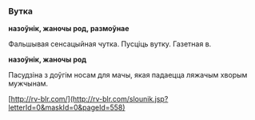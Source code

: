 ### Вутка
**назоўнік, жаночы род, размоўнае**

Фальшывая сенсацыйная чутка. Пусціць вутку. Газетная в.

**назоўнік, жаночы род**

Пасудзіна з доўгім носам для мачы, якая падаецца ляжачым хворым мужчынам.

<a rel="author">[http://rv-blr.com/](http://rv-blr.com/slounik.jsp?letterId=0&maskId=0&pageId=558)</a>
